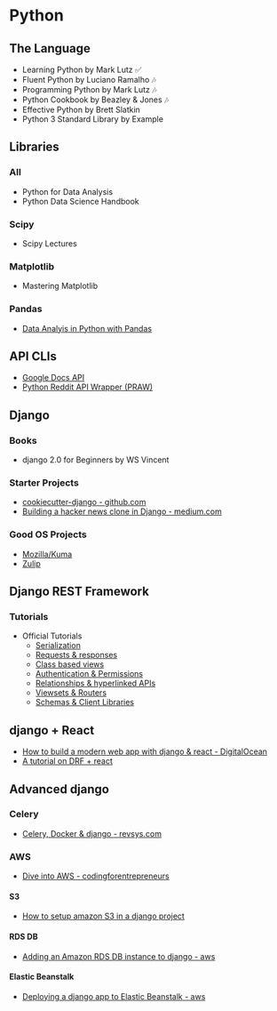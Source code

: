 # Python

## The Language

* Learning Python by Mark Lutz :white_check_mark:
* Fluent Python by Luciano Ramalho :notes:
* Programming Python by Mark Lutz :notes:
* Python Cookbook by Beazley & Jones :notes:
* Effective Python by Brett Slatkin
* Python 3 Standard Library by Example

## Libraries

### All

* Python for Data Analysis
* Python Data Science Handbook

### Scipy

* Scipy Lectures

### Matplotlib

* Mastering Matplotlib

### Pandas

* [Data Analyis in Python with Pandas](https://www.youtube.com/playlist?list=PL5-da3qGB5ICCsgW1MxlZ0Hq8LL5U3u9y)

## API CLIs

* [Google Docs API](https://developers.google.com/docs/api/quickstart/python)
* [Python Reddit API Wrapper (PRAW)](https://praw.readthedocs.io/en/latest/getting_started/quick_start.html)


## Django

### Books

* django 2.0 for Beginners by WS Vincent

### Starter Projects

* [cookiecutter-django - github.com](https://github.com/pydanny/cookiecutter-django)
* [Building a hacker news clone in Django - medium.com](https://medium.com/@danieldng/a-little-hacker-news-in-django-part-1-f12aa81dc25d)

### Good OS Projects

* [Mozilla/Kuma](https://github.com/mozilla/kuma)
* [Zulip](https://github.com/zulip/zulip)

## Django REST Framework

### Tutorials

* Official Tutorials
  * [Serialization](https://www.django-rest-framework.org/tutorial/1-serialization/)
  * [Requests & responses](https://www.django-rest-framework.org/tutorial/2-requests-and-responses/)
  * [Class based views](https://www.django-rest-framework.org/tutorial/3-class-based-views/)
  * [Authentication & Permissions](https://www.django-rest-framework.org/tutorial/4-authentication-and-permissions/)
  * [Relationships & hyperlinked APIs](https://www.django-rest-framework.org/tutorial/5-relationships-and-hyperlinked-apis/)
  * [Viewsets & Routers](https://www.django-rest-framework.org/tutorial/6-viewsets-and-routers/)
  * [Schemas & Client Libraries](https://www.django-rest-framework.org/tutorial/7-schemas-and-client-libraries/)

## django + React

* [How to build a modern web app with django & react - DigitalOcean](https://www.digitalocean.com/community/tutorials/how-to-build-a-modern-web-application-to-manage-customer-information-with-django-and-react-on-ubuntu-18-04)
* [A tutorial on DRF + react](https://www.valentinog.com/blog/drf/)

## Advanced django

### Celery

* [Celery, Docker & django - revsys.com](https://www.revsys.com/tidbits/celery-and-django-and-docker-oh-my/)

### AWS

* [Dive into AWS - codingforentrepreneurs](https://www.codingforentrepreneurs.com/courses/aws)

#### S3

* [How to setup amazon S3 in a django project](https://simpleisbetterthancomplex.com/tutorial/2017/08/01/how-to-setup-amazon-s3-in-a-django-project.html)

#### RDS DB

* [Adding an Amazon RDS DB instance to django - aws](https://docs.aws.amazon.com/elasticbeanstalk/latest/dg/create-deploy-python-rds.html)

#### Elastic Beanstalk

* [Deploying a django app to Elastic Beanstalk - aws](https://docs.aws.amazon.com/elasticbeanstalk/latest/dg/create-deploy-python-django.html)

